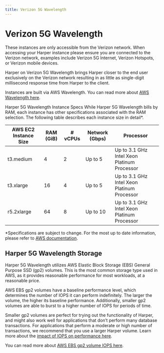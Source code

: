```yaml
---
title: Verizon 5G Wavelength
---
```


# Verizon 5G Wavelength

These instances are only accessible from the Verizon network. When accessing your Harper instance please ensure you are connected to the Verizon network, examples include Verizon 5G Internet, Verizon Hotspots, or Verizon mobile devices.

Harper on Verizon 5G Wavelength brings Harper closer to the end user exclusively on the Verizon network resulting in as little as single-digit millisecond response time from Harper to the client.

Instances are built via AWS Wavelength. You can read more about [AWS Wavelength here](https:/aws.amazon.com/wavelength/).

Harper 5G Wavelength Instance Specs While Harper 5G Wavelength bills by RAM, each instance has other specifications associated with the RAM selection. The following table describes each instance size in detail\*.

| AWS EC2 Instance Size | RAM (GiB) | # vCPUs | Network (Gbps) | Processor                                   |
| --------------------- | --------- | ------- | -------------- | ------------------------------------------- |
| t3.medium             | 4         | 2       | Up to 5        | Up to 3.1 GHz Intel Xeon Platinum Processor |
| t3.xlarge             | 16        | 4       | Up to 5        | Up to 3.1 GHz Intel Xeon Platinum Processor |
| r5.2xlarge            | 64        | 8       | Up to 10       | Up to 3.1 GHz Intel Xeon Platinum Processor |

\*Specifications are subject to change. For the most up to date information, please refer to [AWS documentation](https:/aws.amazon.com/ec2/instance-types/).

## Harper 5G Wavelength Storage

Harper 5G Wavelength utilizes AWS Elastic Block Storage (EBS) General Purpose SSD (gp2) volumes. This is the most common storage type used in AWS, as it provides reasonable performance for most workloads, at a reasonable price.

AWS EBS gp2 volumes have a baseline performance level, which determines the number of IOPS it can perform indefinitely. The larger the volume, the higher its baseline performance. Additionally, smaller gp2 volumes are able to burst to a higher number of IOPS for periods of time.

Smaller gp2 volumes are perfect for trying out the functionality of Harper, and might also work well for applications that don’t perform many database transactions. For applications that perform a moderate or high number of transactions, we recommend that you use a larger Harper volume. Learn more about the [impact of IOPS on performance here](./iops-impact).

You can read more about [AWS EBS gp2 volume IOPS here](https:/docs.aws.amazon.com/AWSEC2/latest/UserGuide/ebs-volume-types.html#ebsvolumetypes_gp2).

